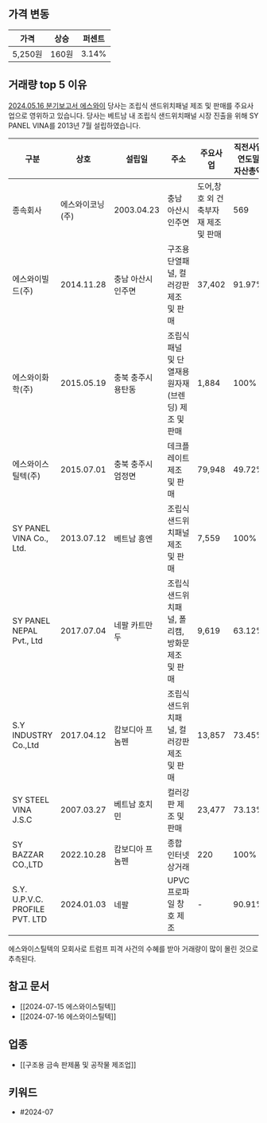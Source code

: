 ## 가격 변동
| 가격     | 상승   | 퍼센트   |
| ------ | ---- | ----- |
| 5,250원 | 160원 | 3.14% |
## 거래량 top 5 이유
[2024.05.16 분기보고서 에스와이](https://dart.fss.or.kr/dsaf001/main.do?rcpNo=20240516001230)
당사는 조립식 샌드위치패널 제조 및 판매를 주요사업으로 영위하고 있습니다. 당사는 베트남 내 조립식 샌드위치패널 시장 진출을 위해 SY PANEL VINA를 2013년 7월 설립하였습니다.

| 구분                             | 상호         | 설립일        | 주소                             | 주요사업                  | 직전사업연도말  <br>자산총액 | 보유  <br>지분율 |
| ------------------------------ | ---------- | ---------- | ------------------------------ | --------------------- | ----------------- | ----------- |
| 종속회사                           | 에스와이코닝(주)  | 2003.04.23 | 충남 아산시 인주면                     | 도어,창호 외 건축부자재 제조 및 판매 | 569               | 100%        |
| 에스와이빌드(주)                      | 2014.11.28 | 충남 아산시 인주면 | 구조용단열패널, 컬러강판 제조 및 판매          | 37,402                | 91.97%            |             |
| 에스와이화학(주)                      | 2015.05.19 | 충북 충주시 용탄동 | 조립식패널 및 단열재용 원자재 (브렌딩) 제조 및 판매 | 1,884                 | 100%              |             |
| 에스와이스틸텍(주)                     | 2015.07.01 | 충북 충주시 엄정면 | 데크플레이트 제조 및 판매                 | 79,948                | 49.72%            |             |
| SY PANEL VINA Co., Ltd.        | 2013.07.12 | 베트남 흥엔     | 조립식 샌드위치패널 제조 및 판매             | 7,559                 | 100%              |             |
| SY PANEL NEPAL Pvt., Ltd       | 2017.07.04 | 네팔 카트만두    | 조립식 샌드위치패널, 폴리캠, 방화문 제조 및 판매   | 9,619                 | 63.12%            |             |
| S.Y INDUSTRY Co.,Ltd           | 2017.04.12 | 캄보디아 프놈펜   | 조립식 샌드위치패널, 컬러강판 제조 및 판매       | 13,857                | 73.45%            |             |
| SY STEEL VINA J.S.C            | 2007.03.27 | 베트남 호치민    | 컬러강판 제조 및 판매                   | 23,477                | 73.13%            |             |
| SY BAZZAR CO.,LTD              | 2022.10.28 | 캄보디아 프놈펜   | 종합 인터넷 상거래                     | 220                   | 100%              |             |
| S.Y. U.P.V.C. PROFILE PVT. LTD | 2024.01.03 | 네팔         | UPVC 프로파일 창호 제조                | -                     | 90.91%            |             |
에스와이스틸텍의 모회사로 트럼프 피격 사건의 수혜를 받아 거래량이 많이 몰린 것으로 추측된다.
## 참고 문서
- [[2024-07-15 에스와이스틸텍]]
- [[2024-07-16 에스와이스틸텍]]
## 업종
- [[구조용 금속 판제품 및 공작물 제조업]]
## 키워드
- #2024-07 
